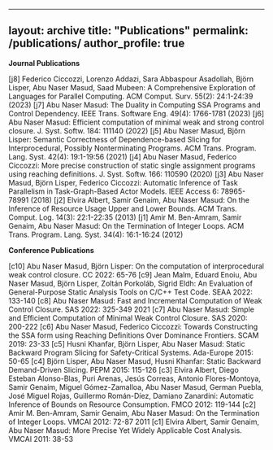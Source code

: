 <!-- 
{% if author.googlescholar %}
  You can also find my articles on <u><a href="{{author.googlescholar}}">my Google Scholar profile</a>.</u>
{% endif %}

{% include base_path %}

{% for post in site.publications reversed %}
  {% include archive-single.html %}
{% endfor %}
-->
---
layout: archive
title: "Publications"
permalink: /publications/
author_profile: true
---
**Journal Publications**

[j8] Federico Ciccozzi, Lorenzo Addazi, Sara Abbaspour Asadollah, Björn Lisper, Abu Naser Masud, Saad Mubeen: A Comprehensive Exploration of Languages for Parallel Computing. ACM Comput. Surv. 55(2): 24:1-24:39 (2023) [j7] Abu Naser Masud: The Duality in Computing SSA Programs and Control Dependency. IEEE Trans. Software Eng. 49(4): 1766-1781 (2023) [j6] Abu Naser Masud: Efficient computation of minimal weak and strong control closure. J. Syst. Softw. 184: 111140 (2022) [j5] Abu Naser Masud, Björn Lisper: Semantic Correctness of Dependence-based Slicing for Interprocedural, Possibly Nonterminating Programs. ACM Trans. Program. Lang. Syst. 42(4): 19:1-19:56 (2021) [j4] Abu Naser Masud, Federico Ciccozzi: More precise construction of static single assignment programs using reaching definitions. J. Syst. Softw. 166: 110590 (2020) [j3] Abu Naser Masud, Björn Lisper, Federico Ciccozzi: Automatic Inference of Task Parallelism in Task-Graph-Based Actor Models. IEEE Access 6: 78965-78991 (2018) [j2] Elvira Albert, Samir Genaim, Abu Naser Masud: On the Inference of Resource Usage Upper and Lower Bounds. ACM Trans. Comput. Log. 14(3): 22:1-22:35 (2013) [j1] Amir M. Ben-Amram, Samir Genaim, Abu Naser Masud: On the Termination of Integer Loops. ACM Trans. Program. Lang. Syst. 34(4): 16:1-16:24 (2012)

**Conference Publications**

[c10] Abu Naser Masud, Björn Lisper: On the computation of interprocedural weak control closure. CC 2022: 65-76 [c9] Jean Malm, Eduard Enoiu, Abu Naser Masud, Björn Lisper, Zoltán Porkoláb, Sigrid Eldh: An Evaluation of General-Purpose Static Analysis Tools on C/C++ Test Code. SEAA 2022: 133-140 [c8] Abu Naser Masud: Fast and Incremental Computation of Weak Control Closure. SAS 2022: 325-349 2021 [c7] Abu Naser Masud: Simple and Efficient Computation of Minimal Weak Control Closure. SAS 2020: 200-222 [c6] Abu Naser Masud, Federico Ciccozzi: Towards Constructing the SSA form using Reaching Definitions Over Dominance Frontiers. SCAM 2019: 23-33 [c5] Husni Khanfar, Björn Lisper, Abu Naser Masud: Static Backward Program Slicing for Safety-Critical Systems. Ada-Europe 2015: 50-65 [c4] Björn Lisper, Abu Naser Masud, Husni Khanfar: Static Backward Demand-Driven Slicing. PEPM 2015: 115-126 [c3] Elvira Albert, Diego Esteban Alonso-Blas, Puri Arenas, Jesús Correas, Antonio Flores-Montoya, Samir Genaim, Miguel Gómez-Zamalloa, Abu Naser Masud, German Puebla, José Miguel Rojas, Guillermo Román-Díez, Damiano Zanardini: Automatic Inference of Bounds on Resource Consumption. FMCO 2012: 119-144 [c2] Amir M. Ben-Amram, Samir Genaim, Abu Naser Masud: On the Termination of Integer Loops. VMCAI 2012: 72-87 2011 [c1] Elvira Albert, Samir Genaim, Abu Naser Masud: More Precise Yet Widely Applicable Cost Analysis. VMCAI 2011: 38-53
